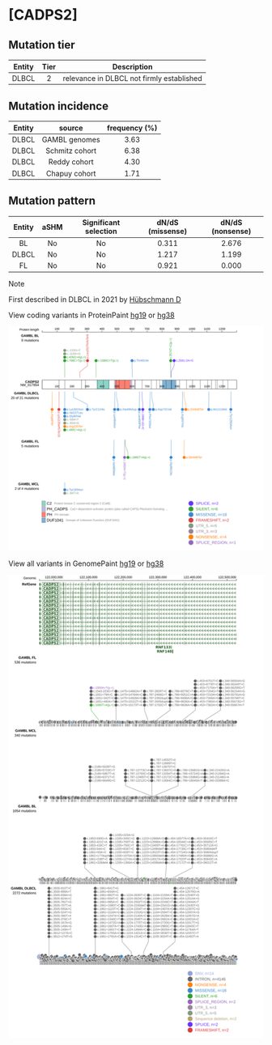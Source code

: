 # [CADPS2]

## Mutation tier

|Entity|Tier|Description                              |
|:------:|:----:|-----------------------------------------|
|DLBCL |2   |relevance in DLBCL not firmly established|
## Mutation incidence

|Entity|source        |frequency (%)|
|:------:|:--------------:|:-------------:|
|DLBCL |GAMBL genomes |3.63         |
|DLBCL |Schmitz cohort|6.38         |
|DLBCL |Reddy cohort  |4.30         |
|DLBCL |Chapuy cohort |1.71         |

## Mutation pattern

|Entity|aSHM|Significant selection|dN/dS (missense)|dN/dS (nonsense)|
|:------:|:----:|:---------------------:|:----------------:|:----------------:|
|BL    |No  |No                   |0.311           |2.676           |
|DLBCL |No  |No                   |1.217           |1.199           |
|FL    |No  |No                   |0.921           |0.000           |


> [!NOTE]
> First described in DLBCL in 2021 by [Hübschmann D](https://pubmed.ncbi.nlm.nih.gov/33953289)


View coding variants in ProteinPaint [hg19](https://www.bcgsc.ca/downloads/morinlab/GAMBL/test/genes/CADPS2_protein.html)  or [hg38](https://www.bcgsc.ca/downloads/morinlab/GAMBL/test/genes/CADPS2_protein_hg38.html)

![image](images/proteinpaint/CADPS2_NM_017954.svg)

View all variants in GenomePaint [hg19](https://www.bcgsc.ca/downloads/morinlab/GAMBL/test/genes/CADPS2.html)  or [hg38](https://www.bcgsc.ca/downloads/morinlab/GAMBL/test/genes/CADPS2_hg38.html)

![image](images/proteinpaint/CADPS2.svg)
